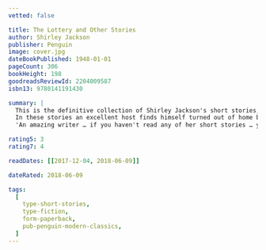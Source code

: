 ```yaml
---
vetted: false

title: The Lottery and Other Stories
author: Shirley Jackson
publisher: Penguin
image: cover.jpg
dateBookPublished: 1948-01-01
pageCount: 306
bookHeight: 198
goodreadsReviewId: 2204009587
isbn13: 9780141191430

summary: |
  This is the definitive collection of Shirley Jackson's short stories, including 'The Lottery' - one of the most terrifying and iconic stories of the twentieth century, and an influence on writers such as Neil Gaiman and Stephen King.
  In these stories an excellent host finds himself turned out of home by his own guests; a woman spends her wedding day frantically searching for her husband-to-be; and in Shirley Jackson's best-known story, a small farming village comes together for a terrible annual ritual. The creeping unease of lives squandered and the bloody glee of lives lost is chillingly captured in these tales of wasted potential and casual cruelty by a master of the short story.
  'An amazing writer … if you haven't read any of her short stories … you have missed out on something marvellous' Neil Gaiman

rating5: 3
rating7: 4

readDates: [[2017-12-04, 2018-06-09]]

dateRated: 2018-06-09

tags:
  [
    type-short-stories,
    type-fiction,
    form-paperback,
    pub-penguin-modern-classics,
  ]
---
```

